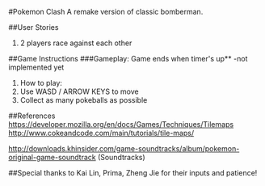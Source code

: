 
#Pokemon Clash
A remake version of classic bomberman.

##User Stories
1. 2 players race against each other

##Game Instructions
###Gameplay: Game ends when timer's up** -not implemented yet
1. How to play:
2. Use WASD / ARROW KEYS to move
3. Collect as many pokeballs as possible

##References
https://developer.mozilla.org/en/docs/Games/Techniques/Tilemaps
http://www.cokeandcode.com/main/tutorials/tile-maps/

http://downloads.khinsider.com/game-soundtracks/album/pokemon-original-game-soundtrack (Soundtracks)

##Special thanks to
Kai Lin, Prima, Zheng Jie for their inputs and patience!

